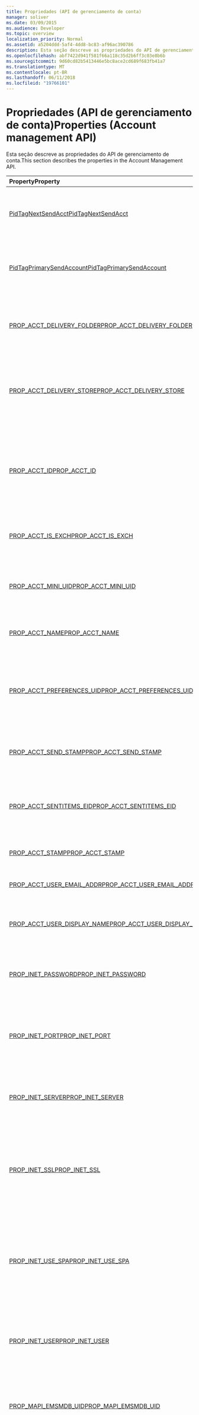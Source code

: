 ```yaml
---
title: Propriedades (API de gerenciamento de conta)
manager: soliver
ms.date: 03/09/2015
ms.audience: Developer
ms.topic: overview
localization_priority: Normal
ms.assetid: a5204ddd-5af4-4dd8-bc83-af96ac390786
description: Esta seção descreve as propriedades do API de gerenciamento de conta.
ms.openlocfilehash: abf7422d941f581f66a118c35d2b6ff3c03e8b6b
ms.sourcegitcommit: 9d60cd82b5413446e5bc8ace2cd689f683fb41a7
ms.translationtype: MT
ms.contentlocale: pt-BR
ms.lasthandoff: 06/11/2018
ms.locfileid: "19766101"
---
```

# <a name="properties-account-management-api"></a><span data-ttu-id="6afe7-103">Propriedades (API de gerenciamento de conta)</span><span class="sxs-lookup"><span data-stu-id="6afe7-103">Properties (Account management API)</span></span>

<span data-ttu-id="6afe7-104">Esta seção descreve as propriedades do API de gerenciamento de conta.</span><span class="sxs-lookup"><span data-stu-id="6afe7-104">This section describes the properties in the Account Management API.</span></span>
  
|<span data-ttu-id="6afe7-105">**Property**</span><span class="sxs-lookup"><span data-stu-id="6afe7-105">**Property**</span></span>|<span data-ttu-id="6afe7-106">**Descrição**</span><span class="sxs-lookup"><span data-stu-id="6afe7-106">**Description**</span></span>|
|:-----|:-----|
|[<span data-ttu-id="6afe7-107">PidTagNextSendAcct</span><span class="sxs-lookup"><span data-stu-id="6afe7-107">PidTagNextSendAcct</span></span>](pidtagnextsendacct.md) <br/> |<span data-ttu-id="6afe7-108">Este é o carimbo de conta secundária "Enviar" para a mensagem.</span><span class="sxs-lookup"><span data-stu-id="6afe7-108">This is the secondary account "send" stamp for the message.</span></span>  <br/> |
|[<span data-ttu-id="6afe7-109">PidTagPrimarySendAccount</span><span class="sxs-lookup"><span data-stu-id="6afe7-109">PidTagPrimarySendAccount</span></span>](pidtagprimarysendaccount.md) <br/> |<span data-ttu-id="6afe7-110">Este é o carimbo de "Enviar" da conta principal para uma mensagem.</span><span class="sxs-lookup"><span data-stu-id="6afe7-110">This is the primary account "send" stamp for a message.</span></span>  <br/> |
|[<span data-ttu-id="6afe7-111">PROP_ACCT_DELIVERY_FOLDER</span><span class="sxs-lookup"><span data-stu-id="6afe7-111">PROP_ACCT_DELIVERY_FOLDER</span></span>](prop_acct_delivery_folder.md) <br/> |<span data-ttu-id="6afe7-112">Representa a identificação de entrada da pasta de entrega padrão para a conta.</span><span class="sxs-lookup"><span data-stu-id="6afe7-112">Represents the Entry ID of the default delivery folder for the account.</span></span>  <br/> |
|[<span data-ttu-id="6afe7-113">PROP_ACCT_DELIVERY_STORE</span><span class="sxs-lookup"><span data-stu-id="6afe7-113">PROP_ACCT_DELIVERY_STORE</span></span>](prop_acct_delivery_store.md) <br/> |<span data-ttu-id="6afe7-114">Representa a identificação de entrada do repositório de entrega padrão para a conta.</span><span class="sxs-lookup"><span data-stu-id="6afe7-114">Represents the Entry ID of the default delivery store for the account.</span></span>  <br/> |
|[<span data-ttu-id="6afe7-115">PROP_ACCT_ID</span><span class="sxs-lookup"><span data-stu-id="6afe7-115">PROP_ACCT_ID</span></span>](prop_acct_id.md) <br/> |<span data-ttu-id="6afe7-116">Retorna um identificador que identifica exclusivamente uma conta dentro do perfil na qual a conta é criada.</span><span class="sxs-lookup"><span data-stu-id="6afe7-116">Returns an identifier that uniquely identifies an account within the profile in which the account is created.</span></span>  <br/> |
|[<span data-ttu-id="6afe7-117">PROP_ACCT_IS_EXCH</span><span class="sxs-lookup"><span data-stu-id="6afe7-117">PROP_ACCT_IS_EXCH</span></span>](prop_acct_is_exch.md) <br/> |<span data-ttu-id="6afe7-118">True se a conta for uma conta do Exchange.</span><span class="sxs-lookup"><span data-stu-id="6afe7-118">True if the account is an Exchange account.</span></span>  <br/> |
|[<span data-ttu-id="6afe7-119">PROP_ACCT_MINI_UID</span><span class="sxs-lookup"><span data-stu-id="6afe7-119">PROP_ACCT_MINI_UID</span></span>](prop_acct_mini_uid.md) <br/> |<span data-ttu-id="6afe7-120">Retorna um identificador de conta que seja exclusivo entre perfis do Outlook.</span><span class="sxs-lookup"><span data-stu-id="6afe7-120">Returns an account identifier that is unique across Outlook profiles.</span></span>  <br/> |
|[<span data-ttu-id="6afe7-121">PROP_ACCT_NAME</span><span class="sxs-lookup"><span data-stu-id="6afe7-121">PROP_ACCT_NAME</span></span>](prop_acct_name.md) <br/> |<span data-ttu-id="6afe7-122">Retorna ou define o nome da conta.</span><span class="sxs-lookup"><span data-stu-id="6afe7-122">Returns or sets the account name.</span></span>  <br/> |
|[<span data-ttu-id="6afe7-123">PROP_ACCT_PREFERENCES_UID</span><span class="sxs-lookup"><span data-stu-id="6afe7-123">PROP_ACCT_PREFERENCES_UID</span></span>](prop_acct_preferences_uid.md) <br/> |<span data-ttu-id="6afe7-124">Recupera o identificador exclusivo (UID) para a seção de perfil que armazena as preferências de conta.</span><span class="sxs-lookup"><span data-stu-id="6afe7-124">Retrieves the unique identifier (UID) for the profile section that stores the account preferences.</span></span>  <br/> |
|[<span data-ttu-id="6afe7-125">PROP_ACCT_SEND_STAMP</span><span class="sxs-lookup"><span data-stu-id="6afe7-125">PROP_ACCT_SEND_STAMP</span></span>](prop_acct_send_stamp.md) <br/> |<span data-ttu-id="6afe7-126">Retorna o carimbo de conta "Enviar".</span><span class="sxs-lookup"><span data-stu-id="6afe7-126">Returns the account "send" stamp.</span></span>  <br/> |
|[<span data-ttu-id="6afe7-127">PROP_ACCT_SENTITEMS_EID</span><span class="sxs-lookup"><span data-stu-id="6afe7-127">PROP_ACCT_SENTITEMS_EID</span></span>](prop_acct_sentitems_eid.md) <br/> |<span data-ttu-id="6afe7-128">Representa a identificação de entrada da pasta padrão para itens enviados para a conta.</span><span class="sxs-lookup"><span data-stu-id="6afe7-128">Represents the Entry ID of the default folder for sent items for the account.</span></span>  <br/> |
|[<span data-ttu-id="6afe7-129">PROP_ACCT_STAMP</span><span class="sxs-lookup"><span data-stu-id="6afe7-129">PROP_ACCT_STAMP</span></span>](prop_acct_stamp.md) <br/> |<span data-ttu-id="6afe7-130">Retorna o carimbo da conta.</span><span class="sxs-lookup"><span data-stu-id="6afe7-130">Returns the account stamp.</span></span>  <br/> |
|[<span data-ttu-id="6afe7-131">PROP_ACCT_USER_EMAIL_ADDR</span><span class="sxs-lookup"><span data-stu-id="6afe7-131">PROP_ACCT_USER_EMAIL_ADDR</span></span>](prop_acct_user_email_addr.md) <br/> |<span data-ttu-id="6afe7-132">Especifica o endereço de email para a conta.</span><span class="sxs-lookup"><span data-stu-id="6afe7-132">Specifies the email address for the account.</span></span>  <br/> |
|[<span data-ttu-id="6afe7-133">PROP_ACCT_USER_DISPLAY_NAME</span><span class="sxs-lookup"><span data-stu-id="6afe7-133">PROP_ACCT_USER_DISPLAY_NAME</span></span>](prop_acct_user_display_name.md) <br/> |<span data-ttu-id="6afe7-134">Retorna ou define o nome de exibição do usuário.</span><span class="sxs-lookup"><span data-stu-id="6afe7-134">Returns or sets the user display name.</span></span>  <br/> |
|[<span data-ttu-id="6afe7-135">PROP_INET_PASSWORD</span><span class="sxs-lookup"><span data-stu-id="6afe7-135">PROP_INET_PASSWORD</span></span>](prop_inet_password.md) <br/> |<span data-ttu-id="6afe7-136">Representa a senha do usuário para uma caixa de correio geral na Internet.</span><span class="sxs-lookup"><span data-stu-id="6afe7-136">Represents the user password for a general Internet mailbox.</span></span>  <br/> |
|[<span data-ttu-id="6afe7-137">PROP_INET_PORT</span><span class="sxs-lookup"><span data-stu-id="6afe7-137">PROP_INET_PORT</span></span>](prop_inet_port.md) <br/> |<span data-ttu-id="6afe7-138">Representa o número da porta para uma caixa de correio geral na Internet.</span><span class="sxs-lookup"><span data-stu-id="6afe7-138">Represents the port number for a general Internet mailbox.</span></span>  <br/> |
|[<span data-ttu-id="6afe7-139">PROP_INET_SERVER</span><span class="sxs-lookup"><span data-stu-id="6afe7-139">PROP_INET_SERVER</span></span>](prop_inet_server.md) <br/> |<span data-ttu-id="6afe7-140">Representa o nome do servidor de uma caixa de correio geral na Internet.</span><span class="sxs-lookup"><span data-stu-id="6afe7-140">Represents the server name of a general Internet mailbox.</span></span>  <br/> |
|[<span data-ttu-id="6afe7-141">PROP_INET_SSL</span><span class="sxs-lookup"><span data-stu-id="6afe7-141">PROP_INET_SSL</span></span>](prop_inet_ssl.md) <br/> |<span data-ttu-id="6afe7-142">Especifica se a camada de soquete seguro (SSL) deve ser usada para uma caixa de correio geral na Internet.</span><span class="sxs-lookup"><span data-stu-id="6afe7-142">Specifies whether Secure Socket Layer (SSL) should be used for a general Internet mailbox.</span></span>  <br/> |
|[<span data-ttu-id="6afe7-143">PROP_INET_USE_SPA</span><span class="sxs-lookup"><span data-stu-id="6afe7-143">PROP_INET_USE_SPA</span></span>](prop_inet_use_spa.md) <br/> |<span data-ttu-id="6afe7-144">Especifica se a autenticação de senha de segurança (SPA) deve ser usada para uma caixa de correio geral na Internet.</span><span class="sxs-lookup"><span data-stu-id="6afe7-144">Specifies whether Secure Password Authentication (SPA) should be used for a general Internet mailbox.</span></span>  <br/> |
|[<span data-ttu-id="6afe7-145">PROP_INET_USER</span><span class="sxs-lookup"><span data-stu-id="6afe7-145">PROP_INET_USER</span></span>](prop_inet_user.md) <br/> |<span data-ttu-id="6afe7-146">Representa o nome de usuário para uma caixa de correio geral na Internet.</span><span class="sxs-lookup"><span data-stu-id="6afe7-146">Represents the user name for a general Internet mailbox.</span></span>  <br/> |
|[<span data-ttu-id="6afe7-147">PROP_MAPI_EMSMDB_UID</span><span class="sxs-lookup"><span data-stu-id="6afe7-147">PROP_MAPI_EMSMDB_UID</span></span>](prop_mapi_emsmdb_uid.md) <br/> |<span data-ttu-id="6afe7-148">Representa uma estrutura [ACCT_BIN](acct_bin.md) que contém o UID de uma conta do Exchange.</span><span class="sxs-lookup"><span data-stu-id="6afe7-148">Represents an [ACCT_BIN](acct_bin.md) structure that contains the UID of an Exchange account.</span></span>  <br/> |
|[<span data-ttu-id="6afe7-149">PROP_MAPI_IDENTITY_ENTRYID</span><span class="sxs-lookup"><span data-stu-id="6afe7-149">PROP_MAPI_IDENTITY_ENTRYID</span></span>](prop_mapi_identity_entryid.md) <br/> |<span data-ttu-id="6afe7-150">Obtém ou define a identificação de entrada do catálogo de endereços para a conta.</span><span class="sxs-lookup"><span data-stu-id="6afe7-150">Retrieves or sets the address book entry ID for the account.</span></span>  <br/> |
|[<span data-ttu-id="6afe7-151">PROP_MAPI_TRANSPORT_FLAGS</span><span class="sxs-lookup"><span data-stu-id="6afe7-151">PROP_MAPI_TRANSPORT_FLAGS</span></span>](prop_mapi_transport_flags.md) <br/> |<span data-ttu-id="6afe7-152">Representa as configurações de transporte que o Outlook usa para determinar as tarefas necessárias de sincronização e desabilitar os elementos de interface (UI) do usuário que a conta não oferece suporte.</span><span class="sxs-lookup"><span data-stu-id="6afe7-152">Represents transport settings that Outlook uses to determine the necessary synchronization tasks and to disable the user interface (UI) elements that the account does not support.</span></span>  <br/> |
|[<span data-ttu-id="6afe7-153">PROP_POP_LEAVE_ON_SERVER</span><span class="sxs-lookup"><span data-stu-id="6afe7-153">PROP_POP_LEAVE_ON_SERVER</span></span>](prop_pop_leave_on_server.md) <br/> |<span data-ttu-id="6afe7-154">Especifica a deixar uma cópia de uma mensagem no servidor para uma conta POP.</span><span class="sxs-lookup"><span data-stu-id="6afe7-154">Specifies leaving a copy of a message on the server for a POP account.</span></span>  <br/> |
|[<span data-ttu-id="6afe7-155">PROP_SMTP_AUTH_METHOD</span><span class="sxs-lookup"><span data-stu-id="6afe7-155">PROP_SMTP_AUTH_METHOD</span></span>](prop_smtp_auth_method.md) <br/> |<span data-ttu-id="6afe7-156">Especifica o método de autenticação a ser usado para a conta de SMTP.</span><span class="sxs-lookup"><span data-stu-id="6afe7-156">Specifies the authentication method to use for the SMTP account.</span></span>  <br/> |
|[<span data-ttu-id="6afe7-157">PROP_SMTP_PASSWORD</span><span class="sxs-lookup"><span data-stu-id="6afe7-157">PROP_SMTP_PASSWORD</span></span>](prop_smtp_password.md) <br/> |<span data-ttu-id="6afe7-158">Representa a senha da conta do SMTP.</span><span class="sxs-lookup"><span data-stu-id="6afe7-158">Represents the password of the SMTP account.</span></span>  <br/> |
|[<span data-ttu-id="6afe7-159">PROP_SMTP_PORT</span><span class="sxs-lookup"><span data-stu-id="6afe7-159">PROP_SMTP_PORT</span></span>](prop_smtp_port.md) <br/> |<span data-ttu-id="6afe7-160">Representa o número da porta da conta do SMTP.</span><span class="sxs-lookup"><span data-stu-id="6afe7-160">Represents the port number of the SMTP account.</span></span>  <br/> |
|[<span data-ttu-id="6afe7-161">PROP_SMTP_SECURE_CONNECTION</span><span class="sxs-lookup"><span data-stu-id="6afe7-161">PROP_SMTP_SECURE_CONNECTION</span></span>](prop_smtp_secure_connection.md) <br/> |<span data-ttu-id="6afe7-162">Especifica o tipo de conexão criptografada a ser usado para uma conta de SMTP.</span><span class="sxs-lookup"><span data-stu-id="6afe7-162">Specifies the type of encrypted connection to use for an SMTP account.</span></span>  <br/> |
|[<span data-ttu-id="6afe7-163">PROP_SMTP_SERVER</span><span class="sxs-lookup"><span data-stu-id="6afe7-163">PROP_SMTP_SERVER</span></span>](prop_smtp_server.md) <br/> |<span data-ttu-id="6afe7-164">Representa o nome do servidor da conta do SMTP.</span><span class="sxs-lookup"><span data-stu-id="6afe7-164">Represents the server name of the SMTP account.</span></span>  <br/> |
|[<span data-ttu-id="6afe7-165">PROP_SMTP_SSL</span><span class="sxs-lookup"><span data-stu-id="6afe7-165">PROP_SMTP_SSL</span></span>](prop_smtp_ssl.md) <br/> |<span data-ttu-id="6afe7-166">Especifica se deve usar o protocolo Secure Socket Layer (SSL) para a conta de SMTP.</span><span class="sxs-lookup"><span data-stu-id="6afe7-166">Specifies whether to use Secure Socket Layer (SSL) protocol for the SMTP account.</span></span>  <br/> |
|[<span data-ttu-id="6afe7-167">PROP_SMTP_USE_AUTH</span><span class="sxs-lookup"><span data-stu-id="6afe7-167">PROP_SMTP_USE_AUTH</span></span>](prop_smtp_use_auth.md) <br/> |<span data-ttu-id="6afe7-168">Especifica se deve usar a autenticação da conta de SMTP.</span><span class="sxs-lookup"><span data-stu-id="6afe7-168">Specifies whether to use authentication for the SMTP account.</span></span>  <br/> |
|[<span data-ttu-id="6afe7-169">PROP_SMTP_USE_SPA</span><span class="sxs-lookup"><span data-stu-id="6afe7-169">PROP_SMTP_USE_SPA</span></span>](prop_smtp_use_spa.md) <br/> |<span data-ttu-id="6afe7-170">Especifica se deve usar a autenticação de senha de segurança (SPA) para a conta de SMTP.</span><span class="sxs-lookup"><span data-stu-id="6afe7-170">Specifies whether to use Secure Password Authentication (SPA) for the SMTP account.</span></span>  <br/> |
|[<span data-ttu-id="6afe7-171">PROP_SMTP_USER</span><span class="sxs-lookup"><span data-stu-id="6afe7-171">PROP_SMTP_USER</span></span>](prop_smtp_user.md) <br/> |<span data-ttu-id="6afe7-172">Representa o nome de usuário para a conta de SMTP.</span><span class="sxs-lookup"><span data-stu-id="6afe7-172">Represents the user name for the SMTP account.</span></span>  <br/> |
   

